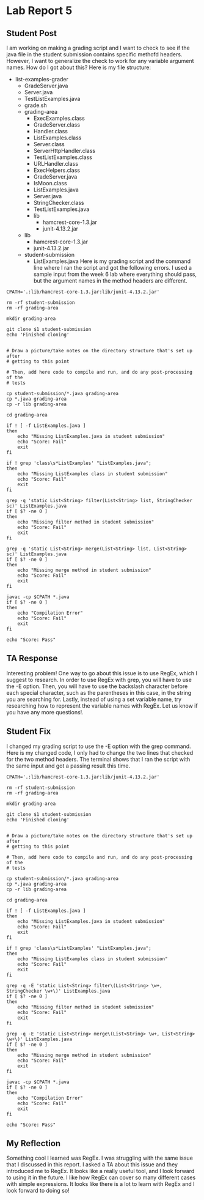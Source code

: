 # Lab Report 5
## Student Post
I am working on making a grading script and I want to check to see if the java file in the student submission contains specific methofd headers. However, I want to generalize the check to work for any variable argument names. How do I got about this?
Here is my file structure:
- list-examples-grader
  - GradeServer.java
  - Server.java
  - TestListExamples.java
  - grade.sh
  - grading-area
    - ExecExamples.class
    - GradeServer.class
    - Handler.class
    - ListExamples.class
    - Server.class
    - ServerHttpHandler.class
    - TestListExamples.class
    - URLHandler.class
    - ExecHelpers.class
    - GradeServer.java
    - IsMoon.class
    - ListExamples.java
    - Server.java
    - StringChecker.class
    - TestListExamples.java
    - lib
      - hamcrest-core-1.3.jar
      - junit-4.13.2.jar
  - lib
    - hamcrest-core-1.3.jar
    - junit-4.13.2.jar
  - student-submission
    - ListExamples.java
Here is my grading script and the command line where I ran the script and got the following errors. I used a sample input from the week 6 lab where everything should pass, but the argument names in the method headers are different.
```
CPATH='.:lib/hamcrest-core-1.3.jar:lib/junit-4.13.2.jar'

rm -rf student-submission
rm -rf grading-area

mkdir grading-area

git clone $1 student-submission
echo 'Finished cloning'


# Draw a picture/take notes on the directory structure that's set up after
# getting to this point

# Then, add here code to compile and run, and do any post-processing of the
# tests

cp student-submission/*.java grading-area
cp *.java grading-area
cp -r lib grading-area

cd grading-area

if ! [ -f ListExamples.java ]
then 
    echo "Missing ListExamples.java in student submission"
    echo "Score: Fail"
    exit
fi 

if ! grep 'class\s*ListExamples' "ListExamples.java";
then 
    echo "Missing ListExamples class in student submission"
    echo "Score: Fail"
    exit
fi

grep -q 'static List<String> filter(List<String> list, StringChecker sc)' ListExamples.java
if [ $? -ne 0 ]
then 
    echo "Missing filter method in student submission"
    echo "Score: Fail"
    exit
fi

grep -q 'static List<String> merge(List<String> list, List<String> sc)' ListExamples.java
if [ $? -ne 0 ]
then 
    echo "Missing merge method in student submission"
    echo "Score: Fail"
    exit
fi

javac -cp $CPATH *.java
if [ $? -ne 0 ]
then 
    echo "Compilation Error"
    echo "Score: Fail"
    exit
fi

echo "Score: Pass"
```

## TA Response
Interesting problem! One way to go about this issue is to use RegEx, which I suggest to research. In order to use RegEx with grep, you will have to use the -E option. Then, you will have to use the backslash character before each special character, such as the parentheses in this case, in the string you are searching for. Lastly, instead of using a set variable name, try researching how to represent the variable names with RegEx. Let us know if you have any more questions!.

## Student Fix
I changed my grading script to use the -E option with the grep command. Here is my changed code, I only had to change the two lines that checked for the two method headers. The terminal shows that I ran the script with the same input and got a passing result this time.
```
CPATH='.:lib/hamcrest-core-1.3.jar:lib/junit-4.13.2.jar'

rm -rf student-submission
rm -rf grading-area

mkdir grading-area

git clone $1 student-submission
echo 'Finished cloning'


# Draw a picture/take notes on the directory structure that's set up after
# getting to this point

# Then, add here code to compile and run, and do any post-processing of the
# tests

cp student-submission/*.java grading-area
cp *.java grading-area
cp -r lib grading-area

cd grading-area

if ! [ -f ListExamples.java ]
then 
    echo "Missing ListExamples.java in student submission"
    echo "Score: Fail"
    exit
fi 

if ! grep 'class\s*ListExamples' "ListExamples.java";
then 
    echo "Missing ListExamples class in student submission"
    echo "Score: Fail"
    exit
fi

grep -q -E 'static List<String> filter\(List<String> \w+, StringChecker \w+\)' ListExamples.java
if [ $? -ne 0 ]
then 
    echo "Missing filter method in student submission"
    echo "Score: Fail"
    exit
fi

grep -q -E 'static List<String> merge\(List<String> \w+, List<String> \w+\)' ListExamples.java
if [ $? -ne 0 ]
then 
    echo "Missing merge method in student submission"
    echo "Score: Fail"
    exit
fi

javac -cp $CPATH *.java
if [ $? -ne 0 ]
then 
    echo "Compilation Error"
    echo "Score: Fail"
    exit
fi

echo "Score: Pass"
```


## My Reflection
Something cool I learned was RegEx. I was struggling with the same issue that I discussed in this report. I asked a TA about this issue and they introduced me to RegEx. It looks like a really useful tool, and I look forward to using it in the future. I like how RegEx can cover so many different cases with simple expressions. It looks like there is a lot to learn with RegEx and I look forward to doing so!
